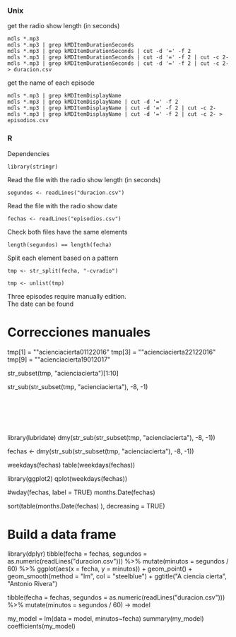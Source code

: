 ### Unix

get the radio show length (in seconds)

    mdls *.mp3
    mdls *.mp3 | grep kMDItemDurationSeconds
    mdls *.mp3 | grep kMDItemDurationSeconds | cut -d '=' -f 2
    mdls *.mp3 | grep kMDItemDurationSeconds | cut -d '=' -f 2 | cut -c 2-
    mdls *.mp3 | grep kMDItemDurationSeconds | cut -d '=' -f 2 | cut -c 2- > duracion.csv


get the name of each episode

    mdls *.mp3 | grep kMDItemDisplayName
    mdls *.mp3 | grep kMDItemDisplayName | cut -d '=' -f 2
    mdls *.mp3 | grep kMDItemDisplayName | cut -d '=' -f 2 | cut -c 2-
    mdls *.mp3 | grep kMDItemDisplayName | cut -d '=' -f 2 | cut -c 2- > episodios.csv
    
    
  ### R
  
Dependencies
```{r}
library(stringr) 

```

Read the file with the radio show length (in seconds)
```{r}
segundos <- readLines("duracion.csv")
```
Read the file with the radio show date
```{r}
fechas <- readLines("episodios.csv")
```
Check both files have the same elements
```{r}
length(segundos) == length(fecha)
```

Split each element based on a pattern
```{r}
tmp <- str_split(fecha, "-cvradio")

tmp <- unlist(tmp)

```
Three episodes require manually edition.  
The date can be found 
# Correcciones manuales 
tmp[1] = "\"acienciacierta01122016"
tmp[3] = "\"acienciacierta22122016"
tmp[9] = "\"acienciacierta19012017"

str_subset(tmp, "acienciacierta")[1:10]

str_sub(str_subset(tmp, "acienciacierta"), -8, -1)



```{r}

```

```{r}

```

```{r}

```

```{r}

```

```{r}

```

```{r}

```




library(lubridate)
dmy(str_sub(str_subset(tmp, "acienciacierta"), -8, -1))

fechas <- dmy(str_sub(str_subset(tmp, "acienciacierta"), -8, -1))

weekdays(fechas)
table(weekdays(fechas))

library(ggplot2)
qplot(weekdays(fechas))

#wday(fechas, label = TRUE)
months.Date(fechas) 

sort(table(months.Date(fechas) ), decreasing = TRUE)


# Build a data frame
library(dplyr)
tibble(fecha = fechas, 
       segundos = as.numeric(readLines("duracion.csv"))) %>%
  mutate(minutos = segundos / 60) %>% 
  ggplot(aes(x = fecha, y = minutos)) +
  geom_point() + 
  geom_smooth(method = "lm", col = "steelblue") + 
  ggtitle("A ciencia cierta", "Antonio Rivera")


tibble(fecha = fechas, 
       segundos = as.numeric(readLines("duracion.csv"))) %>%
  mutate(minutos = segundos / 60) -> model


my_model = lm(data = model, minutos~fecha)
summary(my_model)
coefficients(my_model)
